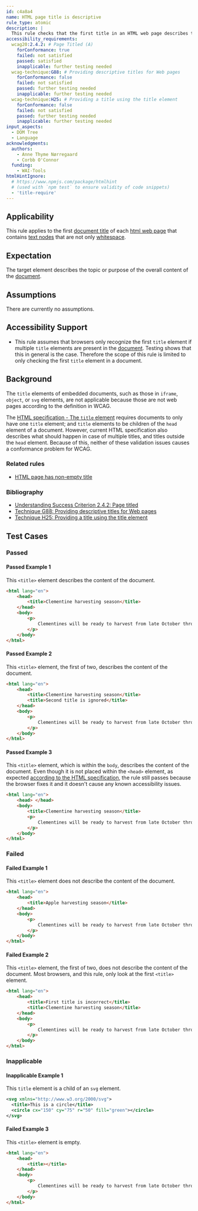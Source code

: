 ```yaml
---
id: c4a8a4
name: HTML page title is descriptive
rule_type: atomic
description: |
  This rule checks that the first title in an HTML web page describes the topic or purpose of that page.
accessibility_requirements:
  wcag20:2.4.2: # Page Titled (A)
    forConformance: true
    failed: not satisfied
    passed: satisfied
    inapplicable: further testing needed
  wcag-technique:G88: # Providing descriptive titles for Web pages
    forConformance: false
    failed: not satisfied
    passed: further testing needed
    inapplicable: further testing needed
  wcag-technique:H25: # Providing a title using the title element
    forConformance: false
    failed: not satisfied
    passed: further testing needed
    inapplicable: further testing needed
input_aspects:
  - DOM Tree
  - Language
acknowledgments:
  authors:
    - Anne Thyme Nørregaard
    - Corbb O'Connor
  funding:
    - WAI-Tools
htmlHintIgnore:
  # https://www.npmjs.com/package/htmlhint
  # (used with `npm test` to ensure validity of code snippets)
  - 'title-require'
---
```


## Applicability

This rule applies to the first [document title][] of each [html web page][] that contains [text nodes](https://dom.spec.whatwg.org/#text) that are not only [whitespace](#whitespace).

## Expectation

The target element describes the topic or purpose of the overall content of the [document](https://dom.spec.whatwg.org/#concept-document).

## Assumptions

There are currently no assumptions.

## Accessibility Support

- This rule assumes that browsers only recognize the first `title` element if multiple `title` elements are present in the [document](https://dom.spec.whatwg.org/#concept-document). Testing shows that this in general is the case. Therefore the scope of this rule is limited to only checking the first `title` element in a document.

## Background

The `title` elements of embedded documents, such as those in `iframe`, `object`, or `svg` elements, are not applicable because those are not web pages according to the definition in WCAG.

The [HTML specification - The `title` element](https://html.spec.whatwg.org/#the-title-element) requires documents to only have one `title` element; and `title` elements to be children of the `head` element of a document. However, current HTML specification also describes what should happen in case of multiple titles, and titles outside the `head` element. Because of this, neither of these validation issues causes a conformance problem for WCAG.

### Related rules

- [HTML page has non-empty title](https://act-rules.github.io/rules/2779a5)

### Bibliography

- [Understanding Success Criterion 2.4.2: Page titled](https://www.w3.org/WAI/WCAG21/Understanding/page-titled.html)
- [Technique G88: Providing descriptive titles for Web pages](https://www.w3.org/WAI/WCAG21/Techniques/general/G88)
- [Technique H25: Providing a title using the title element](https://www.w3.org/WAI/WCAG21/Techniques/html/H25)

## Test Cases

### Passed

#### Passed Example 1

This `<title>` element describes the content of the document.

```html
<html lang="en">
	<head>
		<title>Clementine harvesting season</title>
	</head>
	<body>
		<p>
			Clementines will be ready to harvest from late October through February.
		</p>
	</body>
</html>
```

#### Passed Example 2

This `<title>` element, the first of two, describes the content of the document.

```html
<html lang="en">
	<head>
		<title>Clementine harvesting season</title>
		<title>Second title is ignored</title>
	</head>
	<body>
		<p>
			Clementines will be ready to harvest from late October through February.
		</p>
	</body>
</html>
```

#### Passed Example 3

This `<title>` element, which is within the `body`, describes the content of the document. Even though it is not placed within the `<head>` element, as expected [according to the HTML specification](https://html.spec.whatwg.org/#the-title-element), the rule still passes because the browser fixes it and it doesn't cause any known accessibility issues.

```html
<html lang="en">
	<head> </head>
	<body>
		<title>Clementine harvesting season</title>
		<p>
			Clementines will be ready to harvest from late October through February.
		</p>
	</body>
</html>
```

### Failed

#### Failed Example 1

This `<title>` element does not describe the content of the document.

```html
<html lang="en">
	<head>
		<title>Apple harvesting season</title>
	</head>
	<body>
		<p>
			Clementines will be ready to harvest from late October through February.
		</p>
	</body>
</html>
```

#### Failed Example 2

This `<title>` element, the first of two, does not describe the content of the document. Most browsers, and this rule, only look at the first `<title>` element.

```html
<html lang="en">
	<head>
		<title>First title is incorrect</title>
		<title>Clementine harvesting season</title>
	</head>
	<body>
		<p>
			Clementines will be ready to harvest from late October through February.
		</p>
	</body>
</html>
```

### Inapplicable

#### Inapplicable Example 1

This `title` element is a child of an `svg` element.

```svg
<svg xmlns="http://www.w3.org/2000/svg">
  <title>This is a circle</title>
  <circle cx="150" cy="75" r="50" fill="green"></circle>
</svg>
```

#### Failed Example 3

This `<title>` element is empty.

```html
<html lang="en">
	<head>
		<title></title>
	</head>
	<body>
		<p>
			Clementines will be ready to harvest from late October through February.
		</p>
	</body>
</html>
```

[document title]: https://html.spec.whatwg.org/multipage/dom.html#the-title-element-2 'HTML definition of Document Title'
[html web page]: #web-page-html 'Definition of Web Page (HTML)'
